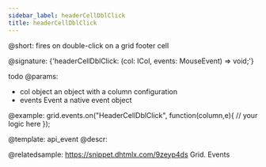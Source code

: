 ```yaml
---
sidebar_label: headerCellDblClick
title: headerCellDblClick
---          
```


@short: fires on double-click on a grid footer cell

@signature: {'headerCellDblClick: (col: ICol, events: MouseEvent) => void;'}

todo @params:
- col		object		an object with a column configuration
- events	Event		a native event object

@example:
grid.events.on("HeaderCellDblClick", function(column,e){
    // your logic here
});

@template: api_event
@descr:

@relatedsample:
https://snippet.dhtmlx.com/9zeyp4ds	Grid. Events

